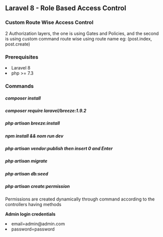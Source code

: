 <h2>Laravel 8 - Role Based Access Control</h2>

<h3>Custom Route Wise Access Control</h3>

<p>2 Authorization layers, the one is using Gates and Policies, and the second is using custom command route wise using route name eg: (post.index, post.create)</p>

<h3>Prerequisites</h3>
<li>Laravel 8</li>
<li>php >= 7.3</li>


<h3>Commands</h3>
<h5>composer install</h5>
<h5>composer require laravel/breeze:1.9.2</h5>
<h5>php artisan breeze:install</h5>
<h5>npm install && nom run dev</h5>
<h5>php artisan vendor:publish <b>then insert 0 and Enter</b></h5>
<h5>php artisan migrate</h5>
<h5>php artisan db:seed</h5>
<h5>php artisan create:permission</h5>
<p>Permissions are created dynamically through command according to the controllers having methods</p>


<b>Admin login credentials</b>
<br>
<li>email=admin@admin.com</li>
<li>password=password</li>
